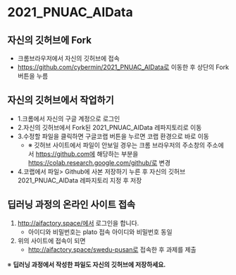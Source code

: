 # 2021_PNUAC_AIData

## 자신의 깃허브에 Fork 
+ 크롬브라우저에서 자신의 깃허브에 접속
+ https://github.com/cybermin/2021_PNUAC_AIData로 이동한 후 상단의 Fork 버튼을 누름

## 자신의 깃허브에서 작업하기
+ 1.크롬에서 자신의 구글 계정으로 로그인
+ 2.자신의 깃허브에서 Fork된 2021_PNUAC_AIData 레파지토리로 이동
+ 3.수정할 파일을 클릭하면 구글코랩 버튼을 누르면 코랩 환경으로 바로 이동 
  + ※ 깃허브 사이트에서 파일이 안보일 경우는 크롬 브라우저의 주소창의 주소에서 https://github.com에 해당하는 부분을 https://colab.research.google.com/github/로 변경
+ 4.코랩에서 파일> Github에 사본 저장하기 누른 후 자신의 깃허브 2021_PNUAC_AIData 레파지토리 지정 후 저장 

## 딥러닝 과정의 온라인 사이트 접속  
1. http://aifactory.space/에서 로그인을 합니다. 
   - 아이디와 비밀번호는 plato 접속 아이디와 비밀번호 동일 
2. 위의 사이트에 접속이 되면 
   - http://aifactory.space/swedu-pusan로  접속한 후 과제를 제출

※ **딥러닝 과정에서 작성한 파일도 자신의 깃허브에 저장하세요.**
